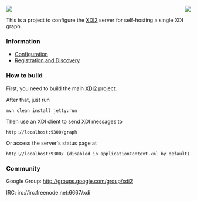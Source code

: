 <a href="http://projectdanube.org/" target="_blank"><img src="http://projectdanube.github.com/xdi2/images/projectdanube_logo.png" align="right"></a>
<img src="http://projectdanube.github.com/xdi2/images/logo64.png"><br>

This is a project to configure the [XDI2](http://github.com/projectdanube/xdi2) server for self-hosting a single XDI graph.

### Information

* [Configuration](https://github.com/projectdanube/xdi2-selfhosted/wiki/Configuration)
* [Registration and Discovery](https://github.com/projectdanube/xdi2-selfhosted/wiki/Registration-and-Discovery)

### How to build

First, you need to build the main [XDI2](http://github.com/projectdanube/xdi2) project.

After that, just run

    mvn clean install jetty:run

Then use an XDI client to send XDI messages to

    http://localhost:9300/graph

Or access the server's status page at

	http://localhost:9300/ (disabled in applicationContext.xml by default)

### Community

Google Group: http://groups.google.com/group/xdi2

IRC: irc://irc.freenode.net:6667/xdi
